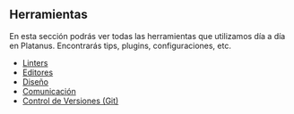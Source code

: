## Herramientas

En esta sección podrás ver todas las herramientas que utilizamos día a día en Platanus.
Encontrarás tips, plugins, configuraciones, etc.

* [Linters](linters.md)
* [Editores](ide/README.md)
* [Diseño](design/README.md)
* [Comunicación](comunicacion/README.md)
* [Control de Versiones (Git)](git.md)